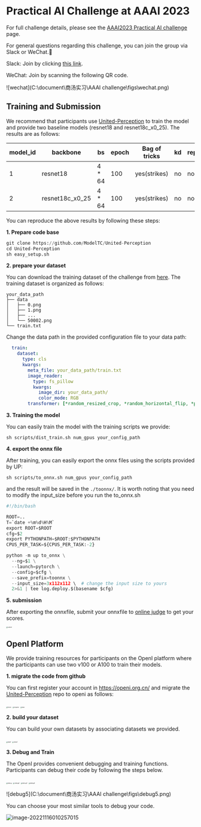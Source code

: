 # Practical AI Challenge at AAAI 2023
For full challenge details, please see the [AAAI2023 Practical AI challenge](https://practical-dl.sensecore.cn/#/intro) page.

For general questions regarding this challenge, you can join the group via Slack or WeChat.🤗

Slack: Join by clicking [this link](https://join.slack.com/t/w1666859556-fgw388026/shared_invite/zt-1iyl8cqq8-PnRCgvLEht9oVr9tA4KMmg).

WeChat: Join by scanning the following QR code.

![wechat](C:\document\商汤实习\AAAI challenge\figs\wechat.png)

## Training and Submission

We recommend that participants use [United-Perception](https://github.com/ModelTC/United-Perception/tree/main/up) to train the model and provide two baseline models (resnet18 and resnet18c_x0_25). The results are as follows:

| model_id | backbone        | bs     | epoch | Bag of tricks | kd   | rep(type) | eql  | top1 (test1w) |
| -------- | --------------- | ------ | ----- | ------------- | ---- | --------- | ---- | ------------- |
| 1        | resnet18        | 4 * 64 | 100   | yes(strikes)  | no   | no        | yes  | 88.09         |
| 2        | resnet18c_x0_25 | 4 * 64 | 100   | yes(strikes)  | no   | no        | yes  | 87.01         |

You can reproduce the above results by following these steps:

**1. Prepare code base**

```python
git clone https://github.com/ModelTC/United-Perception
cd United-Perception
sh easy_setup.sh
```

**2. prepare your dataset**

You can download the training dataset of the challenge from [here](https://practical-dl.sensecore.cn/#/competitions). The training dataset is organized as follows:

```
your_data_path
├── data
│   ├── 0.png
│   ├── 1.png
│   ├── ...
│   └── 50002.png
└── train.txt
```

Change the data path in the provided configuration file to your data path:

```yaml
  train:
    dataset:
      type: cls
      kwargs:
        meta_file: your_data_path/train.txt
        image_reader:
          type: fs_pillow
          kwargs:
            image_dir: your_data_path/
            color_mode: RGB
        transformer: [*random_resized_crop, *random_horizontal_flip, *pil_color_jitter,*to_tensor, *normalize]
```

**3. Training the model**

You can easily train the model with the training scripts we provide:

```
sh scripts/dist_train.sh num_gpus your_config_path
```

**4. export the onnx file**

After training, you can easily export the onnx files using the scripts provided by UP:

```
sh scripts/to_onnx.sh num_gpus your_config_path
```

and the result will be saved in the `./toonnx/`.  It is worth noting that you need to modify the input_size before you run the to_onnx.sh

```python
#!/bin/bash

ROOT=..
T=`date +%m%d%H%M`
export ROOT=$ROOT
cfg=$2
export PYTHONPATH=$ROOT:$PYTHONPATH
CPUS_PER_TASK=${CPUS_PER_TASK:-2}

python -m up to_onnx \
  --ng=$1 \
  --launch=pytorch \
  --config=$cfg \
  --save_prefix=toonnx \
  --input_size=3x112x112 \  # change the input size to yours
  2>&1 | tee log.deploy.$(basename $cfg) 
```

**5. submission**

After exporting the onnxfile, submit your onnxfile to [online judge](https://practical-dl.sensecore.cn/#/onlineJudge) to get your scores.

<img src="C:\document\商汤实习\AAAI challenge\figs\submit.png" alt="submit" style="zoom:25%;" />

## OpenI Platform

We provide training resources for participants on the OpenI platform where the participants can use two v100 or A100 to train their models.

**1. migrate the code from github**

You can first register your account in https://openi.org.cn/ and migrate the  [United-Perception](https://github.com/ModelTC/United-Perception/tree/main/up)  repo to openi as follows:

<img src="C:\document\商汤实习\AAAI challenge\figs\home.png" alt="home" style="zoom:25%;" />

<img src="C:\document\商汤实习\AAAI challenge\figs\migrate.png" alt="migrate" style="zoom:25%;" />

<img src="C:\document\商汤实习\AAAI challenge\figs\repo.png" alt="repo" style="zoom:25%;" />

**2. build your dataset**

You can build your own datasets by associating datasets we provided.

<img src="C:\document\商汤实习\AAAI challenge\figs\data1.png" alt="data1" style="zoom:25%;" />

<img src="C:\document\商汤实习\AAAI challenge\figs\data2.png" alt="data2" style="zoom:25%;" />

**3. Debug and Train**

The OpenI provides convenient debugging and training functions. Participants can debug their code by following the steps below.

<img src="C:\document\商汤实习\AAAI challenge\figs\debug.png" alt="debug" style="zoom:25%;" />

<img src="C:\document\商汤实习\AAAI challenge\figs\debug2.png" alt="debug2" style="zoom:25%;" />

<img src="C:\document\商汤实习\AAAI challenge\figs\debug3.png" alt="debug3" style="zoom:25%;" />

<img src="C:\document\商汤实习\AAAI challenge\figs\debug4.png" alt="debug4" style="zoom:25%;" />

![debug5](C:\document\商汤实习\AAAI challenge\figs\debug5.png)

You can choose your most similar tools to debug your code.

![image-20221116010257015](C:\Users\17989\AppData\Roaming\Typora\typora-user-images\image-20221116010257015.png)